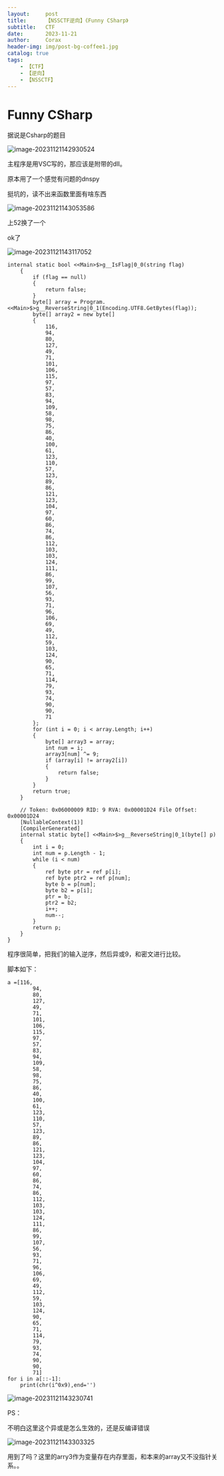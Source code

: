 ```yaml
---
layout:     post
title:      【NSSCTF逆向】《Funny CSharp》
subtitle:   CTF
date:       2023-11-21
author:     Corax
header-img: img/post-bg-coffee1.jpg
catalog: true
tags:
    - 【CTF】
    - 【逆向】
    - 【NSSCTF】
---
```


# Funny CSharp

 据说是Csharp的题目

![image-20231121142930524](https://typora-1321221957.cos.ap-shanghai.myqcloud.com/image1/202311221458124.png)

主程序是用VSC写的，那应该是附带的dll。

原本用了一个感觉有问题的dnspy

挺坑的，读不出来函数里面有啥东西

![image-20231121143053586](https://typora-1321221957.cos.ap-shanghai.myqcloud.com/image1/202311221458126.png)

上52换了一个

ok了

![image-20231121143117052](https://typora-1321221957.cos.ap-shanghai.myqcloud.com/image1/202311221458127.png)

```
internal static bool <<Main>$>g__IsFlag|0_0(string flag)
	{
		if (flag == null)
		{
			return false;
		}
		byte[] array = Program.<<Main>$>g__ReverseString|0_1(Encoding.UTF8.GetBytes(flag));
		byte[] array2 = new byte[]
		{
			116,
			94,
			80,
			127,
			49,
			71,
			101,
			106,
			115,
			97,
			57,
			83,
			94,
			109,
			58,
			98,
			75,
			86,
			40,
			100,
			61,
			123,
			110,
			57,
			123,
			89,
			86,
			121,
			123,
			104,
			97,
			60,
			86,
			74,
			86,
			112,
			103,
			103,
			124,
			111,
			86,
			99,
			107,
			56,
			93,
			71,
			96,
			106,
			69,
			49,
			112,
			59,
			103,
			124,
			90,
			65,
			71,
			114,
			79,
			93,
			74,
			90,
			90,
			71
		};
		for (int i = 0; i < array.Length; i++)
		{
			byte[] array3 = array;
			int num = i;
			array3[num] ^= 9;
			if (array[i] != array2[i])
			{
				return false;
			}
		}
		return true;
	}

	// Token: 0x06000009 RID: 9 RVA: 0x00001D24 File Offset: 0x00001D24
	[NullableContext(1)]
	[CompilerGenerated]
	internal static byte[] <<Main>$>g__ReverseString|0_1(byte[] p)
	{
		int i = 0;
		int num = p.Length - 1;
		while (i < num)
		{
			ref byte ptr = ref p[i];
			ref byte ptr2 = ref p[num];
			byte b = p[num];
			byte b2 = p[i];
			ptr = b;
			ptr2 = b2;
			i++;
			num--;
		}
		return p;
	}
}
```

程序很简单，把我们的输入逆序，然后异或9，和密文进行比较。

脚本如下：

```
a =[116,
		94,
		80,
		127,
		49,
		71,
		101,
		106,
		115,
		97,
		57,
		83,
		94,
		109,
		58,
		98,
		75,
		86,
		40,
		100,
		61,
		123,
		110,
		57,
		123,
		89,
		86,
		121,
		123,
		104,
		97,
		60,
		86,
		74,
		86,
		112,
		103,
		103,
		124,
		111,
		86,
		99,
		107,
		56,
		93,
		71,
		96,
		106,
		69,
		49,
		112,
		59,
		103,
		124,
		90,
		65,
		71,
		114,
		79,
		93,
		74,
		90,
		90,
		71]
for i in a[::-1]:
    print(chr(i^0x9),end='')
```

![image-20231121143230741](https://typora-1321221957.cos.ap-shanghai.myqcloud.com/image1/202311221458128.png)

PS：

不明白这里这个异或是怎么生效的，还是反编译错误

![image-20231121143303325](https://typora-1321221957.cos.ap-shanghai.myqcloud.com/image1/202311221458129.png)

用到了吗？这里的arry3作为变量存在内存里面，和本来的array又不没指针关系。。

